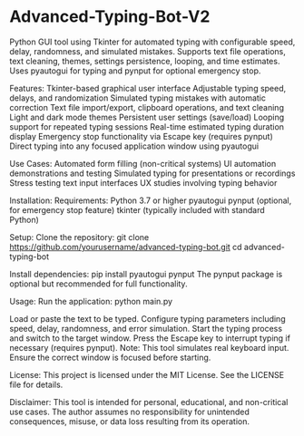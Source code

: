 # Advanced-Typing-Bot-V2
Python GUI tool using Tkinter for automated typing with configurable speed, delay, randomness, and simulated mistakes. Supports text file operations, text cleaning, themes, settings persistence, looping, and time estimates. Uses pyautogui for typing and pynput for optional emergency stop.

Features:
  Tkinter-based graphical user interface
  Adjustable typing speed, delays, and randomization
  Simulated typing mistakes with automatic correction
  Text file import/export, clipboard operations, and text cleaning
  Light and dark mode themes
  Persistent user settings (save/load)
  Looping support for repeated typing sessions
  Real-time estimated typing duration display
  Emergency stop functionality via Escape key (requires pynput)
  Direct typing into any focused application window using pyautogui

Use Cases:
  Automated form filling (non-critical systems)
  UI automation demonstrations and testing
  Simulated typing for presentations or recordings
  Stress testing text input interfaces
  UX studies involving typing behavior

Installation:
  Requirements:
    Python 3.7 or higher
    pyautogui
    pynput (optional, for emergency stop feature)
    tkinter (typically included with standard Python)

  Setup:
    Clone the repository:
    git clone https://github.com/yourusername/advanced-typing-bot.git
    cd advanced-typing-bot
    
  Install dependencies:
    pip install pyautogui pynput
    The pynput package is optional but recommended for full functionality.

Usage:
  Run the application:
    python main.py
    
  Load or paste the text to be typed.
  Configure typing parameters including speed, delay, randomness, and error simulation.
  Start the typing process and switch to the target window.
  Press the Escape key to interrupt typing if necessary (requires pynput).
  Note: This tool simulates real keyboard input. Ensure the correct window is focused before starting.

License:
This project is licensed under the MIT License. See the LICENSE file for details.

Disclaimer:
This tool is intended for personal, educational, and non-critical use cases. The author assumes no responsibility for unintended consequences, misuse, or data loss resulting from its operation.


